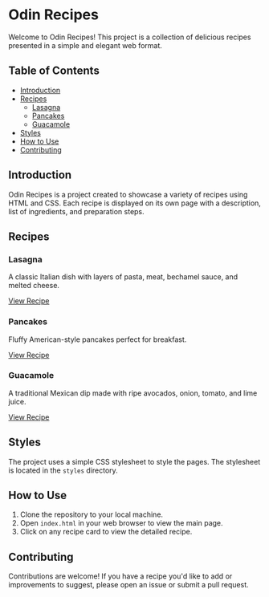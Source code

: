 # Odin Recipes

Welcome to Odin Recipes! This project is a collection of delicious recipes presented in a simple and elegant web format.

## Table of Contents

- [Introduction](#introduction)
- [Recipes](#recipes)
  - [Lasagna](#lasagna)
  - [Pancakes](#pancakes)
  - [Guacamole](#guacamole)
- [Styles](#styles)
- [How to Use](#how-to-use)
- [Contributing](#contributing)

## Introduction

Odin Recipes is a project created to showcase a variety of recipes using HTML and CSS. Each recipe is displayed on its own page with a description, list of ingredients, and preparation steps.

## Recipes

### Lasagna

A classic Italian dish with layers of pasta, meat, bechamel sauce, and melted cheese.

[View Recipe](recipes/lasagna.html)

### Pancakes

Fluffy American-style pancakes perfect for breakfast.

[View Recipe](recipes/pancakes.html)

### Guacamole

A traditional Mexican dip made with ripe avocados, onion, tomato, and lime juice.

[View Recipe](recipes/guacamole.html)

## Styles

The project uses a simple CSS stylesheet to style the pages. The stylesheet is located in the `styles` directory.

## How to Use

1. Clone the repository to your local machine.
2. Open `index.html` in your web browser to view the main page.
3. Click on any recipe card to view the detailed recipe.

## Contributing

Contributions are welcome! If you have a recipe you'd like to add or improvements to suggest, please open an issue or submit a pull request.
